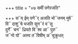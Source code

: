+++
title = "०७ समीं पणेरजति"

+++
स᳓म् ईम् पणे᳓र् अजति भो᳓जनम् मुषे᳓  
वि᳓ दाशु᳓षे भजति सून᳓रं व᳓सु  
दुर्गे᳓ चन᳓ ध्रियते वि᳓श्व आ᳓ पुरु᳓  
ज᳓नो यो᳓ अस्य त᳓विषीम् अ᳓चुक्रुधत्